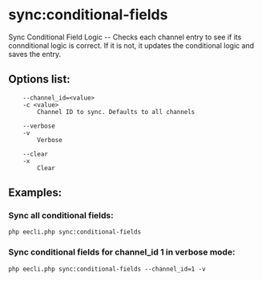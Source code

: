 # sync:conditional-fields

Sync Conditional Field Logic -- Checks each channel entry to see if its connditional logic is correct. If it is not, it updates the conditional logic and saves the entry.

## Options list:

```
    --channel_id=<value>
    -c <value>
        Channel ID to sync. Defaults to all channels

    --verbose
    -v
        Verbose

    --clear
    -x
        Clear
```

## Examples:

### Sync all conditional fields:

`php eecli.php sync:conditional-fields`

### Sync conditional fields for channel_id 1 in verbose mode:

`php eecli.php sync:conditional-fields --channel_id=1 -v`
